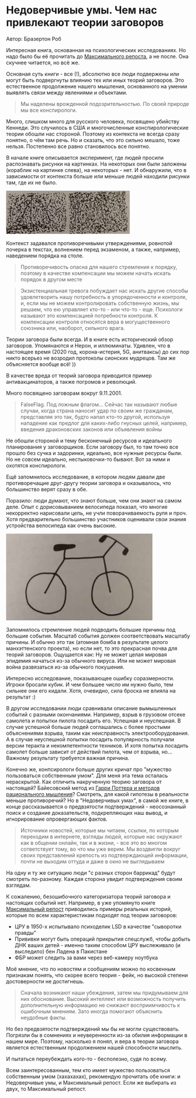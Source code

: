 # Недоверчивые умы. Чем нас привлекают теории заговоров
Автор: Бразертон Роб

Интересная книга, основанная на психологических исследованиях. 
Но надо было бы её прочитать до [Максимального репоста](/max_repost.md), а не после. Она скучнее читается, но всё же.

Основная суть книги - все (!), абсолютно все люди подвержены или могут быть подвергнуты влиянию тех или иных теорий заговоров. 
Это естественное продолжение нашего мышления, основанного на умении выявлять связи между явлениями и объектами.
>Мы наделены врожденной подозрительностью. По своей природе мы все конспирологи.

Много, слишком много для русского человека, посвящено убийству Кеннеди. Это случилось в США и многочисленные конспирологические теории обошли нас стороной.
Поэтому из контекста не всегда сразу понятно, о чём там речь. Но и сказать, что это сильно мешало, тоже нельзя. Постепенно все равно становилось все понятно.

В начале книге описывается эксперимент, где людей просили распознавать рисунки на картинках. 
На некоторых они были заложены (кораблик на картинке слева), на некоторых - нет. 
И обнаружили, что в зависимости от контекста больше или меньше людей находили рисунки там, где их не было.

![](img/susp_mind_1.jpg)

Контекст задавался противоречивыми утверждениями, ровнотой почерка в текстах, волнением перед экзаменом, а также, например, наведением порядка на столе. 
>Противоречивость опасна для нашего стремления к порядку, поэтому в качестве компенсации мы можем начать искать порядок в другом месте

>Экзистенциальная тревога побуждает нас искать другие способы удовлетворить нашу потребность в упорядоченности и контроле, и, если мы не можем контролировать собственную жизнь,
>мы решаем, что ею управляет кто-то - или что-то - еще. Психологи называют это компенсацией потребности контроля.
К компенсации контроля относятся вера в могущественного союзника или, наоборот, сильного врага. 

Теории заговора были всегда. И в книге есть исторический обзор заговоров. Упомянаются и Нерон, и иллюминаты.
Удивлен, что в настоящее время (2020 год, корона-истерия, 5G, анитваксы) до сих пор никто всерьез не возродил протоколы сионских мудрецов.
Там же объясняется вообще всё! ))

В качестве вреда от теорий заговора приводится пример антивакцинаторов, а также погромов и революций.

Много посвящено заговорам вокруг 9.11.2001.

> FalseFlag. Под ложным флагом... Сейчас так называют любые случаи, когда страна наносит удар по своим же гражданам, представляя это так, будто напал кто-то другой, 
> используя нападение как предлог для каких-либо гнусных целей, например, введения драконовских законов или объявления войны

Не обошли стороной и тему бесконечный ресурсов и идеального планирования у заговорщиков. 
Если заговору был, то там точно все прошло без сучка и задоринки, идеально, все нужные ресурсы были. 
Но не совсем идеально, нестыковочки-то бывают. Вот за ними и охотятся конспирологи.

Ещё запомнилось исследование, в котором людям давали две противоречащие друг-другу теории заговора и оказывалось, что большинство верят сразу в обе.

Поразило: люди думают, что знают больше, чем они знают на самом деле. 
Опыт с дорисовыванием велосипеда показал, что многие некорректно нарисовали цепь, не учли поворачиваемость руля и проч.
Хотя предварительно большинство участников оценивали свои знания устройства велосипеда как очень высокие.

![](img/susp_mind-2.jpg)

Запомнилось стремление людей подводить большие причины под большие события. 
Масштаб события должен соответствовать масштабу причины. 
И обычно это так (атомная бомба в результате целого манхэттенского проекта), но если нет, то это прекрасная почва для теорий заговоров.
Ощущается как: Ну не может целая мировая эпидемия начаться из-за обычного вируса. 
Или не может мировая война развязаться из-за обычного покушения.

Интересно исследование, показывающее ошибку соразмерности. Игроки бросали кубик. И чем большее число им нужно было, тем сильнее они его кидали. 
Хотя, очевидно, сила броска не влияла на результат :)

В другом исследовании люди сравнивали описание вымышленных событий с разными окончаниями. Например, взрыв в грузовом отсеке самолета и попытки пилота посадить его. 
Успешная и неуспешная. В случае успешной больше людей соглашались с более простыми объяснениями взрыва, таким как неисправность электрооборудования. 
А в случае неуспешной попытки посадить популярность получали версии теракта и некомпетентности техников.
И хотя попытка посадить самолет больше зависит от действий пилота, чем от взрыва, но... Важному результату требуется важная причина.

Конечно же, конпсирологи больше других кричат про "мужество пользоваться собственным умом". Для меня эта тема осталась нераскрытой. 
Как отличить накрученную теорию заговора от настоящей? Байесовский метод из [Гарри Поттера и методов рационального мышления](/hpmor.md)? 
Смотреть, для какой гипотезы в реальности меньше противоречий? 
Но в "Недоверчивых умах", в самой же книге, в конце рассказывается о предвзятости подтверждений - неосознанный поиск и создание доказательств, подкрепляющих наш вывод, 
и игнорирование опровергающих фактов. 

> Источники новостей, которые мы читаем, ссылки, по которым переходим в интернете, взгляды людей, которые нас окружают как в общении онлайн, так и в жизни, - все это 
> во многом сответствует тому, во что мы уже верим. Мы воздвигли вокруг своих представлений крепость из подтверждающей информации, почти не выходим оттуда 
> и даже в окно не выглядываем

На одну и ту же ситуацию люди "с разных сторон баррикад" будут смотреть по-разному. Каждая сторона увидит подтверждения своим взглядам. 

К сожалению, безошибочного категоризатора теорий заговора и настоящих событий нет. 
Например, в уже упомянуто книге [Максимальный репост](/max_repost.md) приводились примеры реальных историй, которые по всем характеристикам подходят под теории заговоров:
- ЦРУ в 1950-х испытывало психоделик LSD в качестве "сыворотки правды"
- Прививки могут быть операций прикрытия спецслужб, чтобы добыть ДНК ваших детей - именно таким способом ЦРУ выслеживало (и выследило) бен Ладена в Пакистане
- ФБР может следить за вами через веб-камеру ноутбука

Моё мнение, что по новостям и сообщениям можно по косвенным признакам понять, что скорее всего теория - фейк, но высокой степени достоверности не достигнешь.

> Сначала возникают наши убеждения, затем мы придумываем для них обоснование. 
> Высокий интеллект или возможность получить дополнительную информацию не снижают восприимчивость к ошибочным мнениям. 
> Зато иногда помогают объяснить неудобные факты.

Но без предвзятости подтверждений мы бы не могли существовать. Погрязли бы в сомнениях и неуверенности из-за обилия информации в нашем мире.
Поэтому, насколько я понял, и вера в теории заговора является естественным продолжением нашей способности мыслить.

И пытаться переубеждать кого-то - бесполезно, судя по всему.

Всем заинтересованным, тем кто имеет мужество пользоваться собственным умом (хахахахах), рекомендую прочитать обе книги: и Недоверчивые умы, и Максимальный репост.
Если же выбирать из двух, то Максимальный репост.
